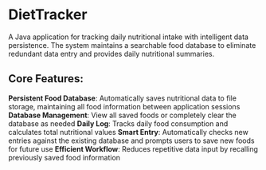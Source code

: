 # DietTracker
 
A Java application for tracking daily nutritional intake with intelligent data persistence. The system maintains a searchable food database to eliminate redundant data entry and provides daily nutritional summaries.

## Core Features:

**Persistent Food Database**: Automatically saves nutritional data to file storage, maintaining all food information between application sessions
**Database Management**: View all saved foods or completely clear the database as needed
**Daily Log**: Tracks daily food consumption and calculates total nutritional values
**Smart Entry**: Automatically checks new entries against the existing database and prompts users to save new foods for future use
**Efficient Workflow**: Reduces repetitive data input by recalling previously saved food information

